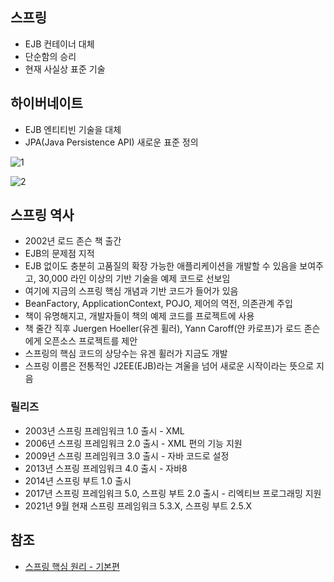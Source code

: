 ## 스프링
* EJB 컨테이너 대체
* 단순함의 승리
* 현재 사실상 표준 기술

## 하이버네이트
* EJB 엔티티빈 기술을 대체
* JPA(Java Persistence API) 새로운 표준 정의

![1](https://raw.githubusercontent.com/smpark1020/tistory/master/Spring/%5B%EC%8A%A4%ED%94%84%EB%A7%81%20%ED%95%B5%EC%8B%AC%20%EC%9B%90%EB%A6%AC%20-%20%EA%B8%B0%EB%B3%B8%ED%8E%B8%5D%20%EC%9D%B4%EC%95%BC%EA%B8%B0%20-%20%EC%9E%90%EB%B0%94%20%EC%A7%84%EC%98%81%EC%9D%98%20%EC%B6%94%EC%9A%B4%20%EA%B2%A8%EC%9A%B8%EA%B3%BC%20%EC%8A%A4%ED%94%84%EB%A7%81%EC%9D%98%20%ED%83%84%EC%83%9D/1.PNG)   

![2](https://raw.githubusercontent.com/smpark1020/tistory/master/Spring/%5B%EC%8A%A4%ED%94%84%EB%A7%81%20%ED%95%B5%EC%8B%AC%20%EC%9B%90%EB%A6%AC%20-%20%EA%B8%B0%EB%B3%B8%ED%8E%B8%5D%20%EC%9D%B4%EC%95%BC%EA%B8%B0%20-%20%EC%9E%90%EB%B0%94%20%EC%A7%84%EC%98%81%EC%9D%98%20%EC%B6%94%EC%9A%B4%20%EA%B2%A8%EC%9A%B8%EA%B3%BC%20%EC%8A%A4%ED%94%84%EB%A7%81%EC%9D%98%20%ED%83%84%EC%83%9D/2.PNG)   

## 스프링 역사
* 2002년 로드 존슨 책 출간
* EJB의 문제점 지적
* EJB 없이도 충분히 고품질의 확장 가능한 애플리케이션을 개발할 수 있음을 보여주고, 30,000 라인 이상의 기반 기술을 예제 코드로 선보임
* 여기에 지금의 스프링 핵심 개념과 기반 코드가 들어가 있음
* BeanFactory, ApplicationContext, POJO, 제어의 역전, 의존관계 주입
* 책이 유명해지고, 개발자들이 책의 예제 코드를 프로젝트에 사용
* 책 줄간 직후 Juergen Hoeller(유겐 휠러), Yann Caroff(얀 카로프)가 로드 존슨에게 오픈소스 프로젝트를 제안
* 스프링의 핵심 코드의 상당수는 유겐 휠러가 지금도 개발
* 스프링 이름은 전통적인 J2EE(EJB)라는 겨울을 넘어 새로운 시작이라는 뜻으로 지음

### 릴리즈
* 2003년 스프링 프레임워크 1.0 출시 - XML
* 2006년 스프링 프레임워크 2.0 출시 - XML 편의 기능 지원
* 2009년 스프링 프레임워크 3.0 출시 - 자바 코드로 설정
* 2013년 스프링 프레임워크 4.0 출시 - 자바8
* 2014년 스프링 부트 1.0 출시
* 2017년 스프링 프레임워크 5.0, 스프링 부트 2.0 출시 - 리엑티브 프로그래밍 지원
* 2021년 9월 현재 스프링 프레임워크 5.3.X, 스프링 부트 2.5.X

## 참조
* [스프링 핵심 원리 - 기본편](https://www.inflearn.com/course/%EC%8A%A4%ED%94%84%EB%A7%81-%ED%95%B5%EC%8B%AC-%EC%9B%90%EB%A6%AC-%EA%B8%B0%EB%B3%B8%ED%8E%B8/dashboard)
